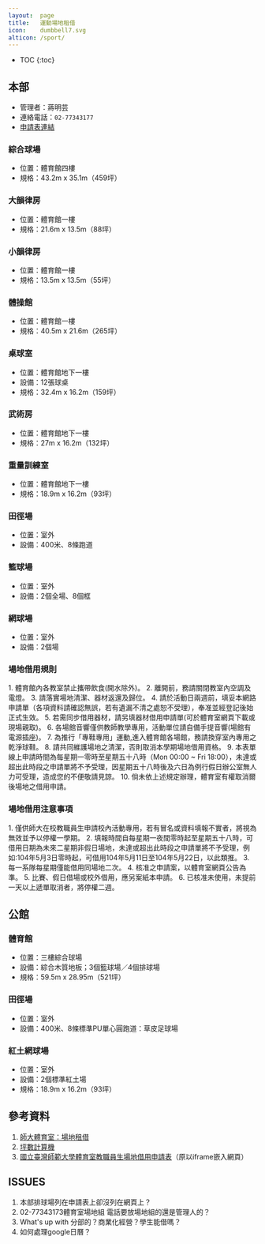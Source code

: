 ```yaml
---
layout:  page
title:   運動場地租借
icon:    dumbbell7.svg
alticon: /sport/
---
```


* TOC
{:toc}

## 本部
- 管理者：蔣明芸
- 連絡電話：`02-77343177`
- [申請表連結](https://docs.google.com/forms/d/1t6y4H_FxsgYH46eHeqNueL5b0FzqDET9yJqA1xKjL_o/viewform)

### 綜合球場
- 位置：體育館四樓
- 規格：43.2m x 35.1m（459坪）

<!--- 綜合球場的設備：-->

### 大韻律房
- 位置：體育館一樓
- 規格：21.6m x 13.5m（88坪）

### 小韻律房
- 位置：體育館一樓
- 規格：13.5m x 13.5m（55坪）

### 體操館
- 位置：體育館一樓
- 規格：40.5m x 21.6m（265坪）

<!--- 體操館的設備 -->

### 桌球室
- 位置：體育館地下一樓<br/>
- 設備：12張球桌
- 規格：32.4m x 16.2m（159坪）

### 武術房
- 位置：體育館地下一樓
- 規格：27m x 16.2m（132坪）

### 重量訓練室
- 位置：體育館地下一樓
- 規格：18.9m x 16.2m（93坪）

<!--- 重量訓練室的設備 -->

### 田徑場
- 位置：室外
- 設備：400米、8條跑道

### 籃球場
- 位置：室外
- 設備：2個全場、8個框

### 網球場
- 位置：室外
- 設備：2個場

### 場地借用規則

<div class="cjk-list" markdown="1">
1. 體育館內各教室禁止攜帶飲食(開水除外)。
2. 離開前，務請關閉教室內空調及電燈。
3. 請落實場地清潔、器材返還及歸位。
4. 請於活動日兩週前，填妥本網路申請單（各項資料請確認無誤，若有遺漏不清之處恕不受理），奉准並經登記後始正式生效。
5. 若需同步借用器材，請另填器材借用申請單(可於體育室網頁下載或現場親取)。
6. 各場館音響僅供教師教學專用，活動單位請自備手提音響(場館有電源插座)。
7. 為推行「專鞋專用」運動,進入體育館各場館，務請換穿室內專用之乾淨球鞋。
8. 請共同維護場地之清潔，否則取消本學期場地借用資格。
9. 本表單線上申請時間為每星期一零時至星期五十八時（Mon 00:00 ~ Fri 18:00），未達或超出此時段之申請單將不予受理，因星期五十八時後及六日為例行假日辦公室無人力可受理，造成您的不便敬請見諒。
10. 倘未依上述規定辦理，體育室有權取消爾後場地之借用申請。
</div>

### 場地借用注意事項
<div class="cjk-list" markdown="1">
1. 僅供師大在校教職員生申請校內活動專用，若有冒名或資料填報不實者，將視為無效並予以停權一學期。
2. 填報時間自每星期一夜間零時起至星期五十八時，可借用日期為未來二星期非假日場地，未達或超出此時段之申請單將不予受理，例如:104年5月3日零時起，可借用104年5月11日至104年5月22日，以此類推。
3. 每一系隊每星期僅能借用同場地二次。
4. 核准之申請案，以體育室網頁公告為準。
5. 比賽、假日借場或校外借用，應另案紙本申請。
6. 已核准未使用，未提前一天以上遞單取消者，將停權二週。
</div>

## 公館

### 體育館
- 位置：三樓綜合球場
- 設備：綜合木質地板；3個籃球場／4個排球場
- 規格：59.5m x 28.95m（521坪）

### 田徑場
- 位置：室外
- 設備：400米、8條標準PU單心圓跑道：草皮足球場

### 紅土網球場
- 位置：室外
- 設備：2個標準紅土場
- 規格：18.9m x 16.2m（93坪）


## 參考資料
1. [師大體育室：場地租借](http://www.phr.ntnu.edu.tw/place1/property.php?class=101)
2. [坪數計算機](http://annion.kingbig.idv.tw/tool/?p=329)
3. [國立臺灣師範大學體育室教職員生場地借用申請表](https://docs.google.com/forms/d/1t6y4H_FxsgYH46eHeqNueL5b0FzqDET9yJqA1xKjL_o/viewform)（原以iframe嵌入網頁）

## ISSUES

1. 本部排球場列在申請表上卻沒列在網頁上？
2. 02-77343173體育室場地組 電話要放場地組的還是管理人的？
3. What's up with 分部的？商業化經營？學生能借嗎？
4. 如何處理google日曆？
